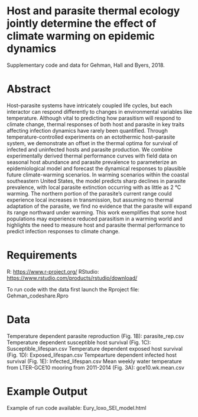 # Host and parasite thermal ecology jointly determine the effect of climate warming on epidemic dynamics

Supplementary code and data for Gehman, Hall and Byers, 2018. 

# Abstract
Host–parasite systems have intricately coupled life cycles, but each
interactor can respond differently to changes in environmental
variables like temperature. Although vital to predicting how parasitism
will respond to climate change, thermal responses of both
host and parasite in key traits affecting infection dynamics have
rarely been quantified. Through temperature-controlled experiments
on an ectothermic host–parasite system, we demonstrate
an offset in the thermal optima for survival of infected and uninfected
hosts and parasite production. We combine experimentally
derived thermal performance curves with field data on
seasonal host abundance and parasite prevalence to parameterize
an epidemiological model and forecast the dynamical responses to
plausible future climate-warming scenarios. In warming scenarios
within the coastal southeastern United States, the model predicts
sharp declines in parasite prevalence, with local parasite extinction
occurring with as little as 2 °C warming. The northern portion of
the parasite’s current range could experience local increases in
transmission, but assuming no thermal adaptation of the parasite,
we find no evidence that the parasite will expand its range northward
under warming. This work exemplifies that some host populations
may experience reduced parasitism in a warming world
and highlights the need to measure host and parasite thermal
performance to predict infection responses to climate change.

# Requirements

R: https://www.r-project.org/
RStudio: https://www.rstudio.com/products/rstudio/download/

To run code with the data first launch the Rproject file: Gehman_codeshare.Rpro

# Data
Temperature dependent parasite reproduction (Fig. 1B): parasite_rep.csv
Temperature dependent susceptible host survival (Fig. 1C): Susceptible_lifespan.csv
Temperature dependent exposed host survival (Fig. 1D): Exposed_lifespan.csv
Tempearture dependent infected host survival (Fig. 1E): Infected_lifespan.csv
Mean weekly water temperature from LTER-GCE10 mooring from 2011-2014 (Fig. 3A): gce10.wk.mean.csv

# Example Output
Example of run code available: Eury_loxo_SEI_model.html
